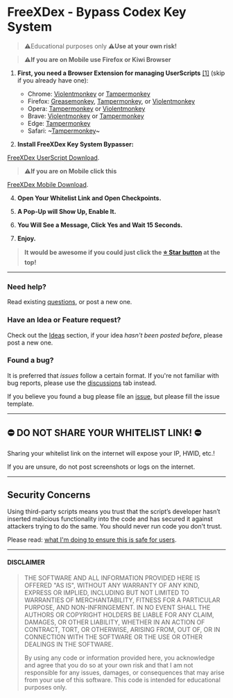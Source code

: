 # FreeXDex - Bypass Codex Key System

> ⚠️Educational purposes only
> ⚠️**Use at your own risk!**

> ⚠️**If you are on Mobile use Firefox or Kiwi Browser**
1. **First, you need a Browser Extension for managing UserScripts** [[1]][userscrips_faq] (skip if you already have one):  
   * Chrome: [Violentmonkey][chrome_violentmonkey] or [Tampermonkey][chrome_tampermonkey]
   * Firefox: [Greasemonkey][firefox_greasemonkey], [Tampermonkey][firefox_tampermonkey], or [Violentmonkey][firefox_violentmonkey]  
   * Opera: [Tampermonkey][opera_tampermonkey] or [Violentmonkey][opera_violentmonkey]
   * Brave: [Violentmonkey][chrome_violentmonkey] or [Tampermonkey][chrome_tampermonkey]
   * Edge: [Tampermonkey][edge_tampermonkey]  
   * Safari: ~[Tampermonkey][safari_tampermonkey]~

2. **Install FreeXDex Key System Bypasser:**

<a target="_blank" href="https://www.tampermonkey.net/script_installation.php#url=https://github.com/falpearx/FreeXDex/raw/main/FreeXDex.user.js">FreeXDex UserScript Download</a>.
> ⚠️**If you are on Mobile click this**

<a target="_blank" href="https://github.com/falpearx/FreeXDex/raw/main/FreeXDex.user.js">FreeXDex Mobile Download</a>.

4. **Open Your Whitelist Link and Open Checkpoints.**

5. **A Pop-Up will Show Up, Enable It.**

6. **You Will See a Message, Click Yes and Wait 15 Seconds.**

7. **Enjoy.**

> **It would be awesome if you could just click the [⭐️ Star button](https://github.com/falpearx/FreeXDex) at the top!**

----

### Need help?
Read existing [questions][discussions], or post a new one.

### Have an Idea or Feature request?
Check out the [Ideas][ideas] section, if your idea _hasn't been posted before_, please post a new one.

### Found a bug?
It is preferred that _issues_ follow a certain format. If you're not familiar with bug reports, please use the [discussions][discussions] tab instead.

If you believe you found a bug please file an [issue][issues], but please fill the issue template.

----

## ⛔️ DO NOT SHARE YOUR WHITELIST LINK! ⛔️ ##
Sharing your whitelist link on the internet will expose your IP, HWID, etc.!

If you are unsure, do not post screenshots or logs on the internet.

----

## Security Concerns

Using third-party scripts means you trust that the script’s developer hasn’t inserted malicious functionality into the code and has secured it against attackers trying to do the same. You should never run code you don't trust.

Please read: [what I'm doing to ensure this is safe for users][security_policy].

----

#### DISCLAIMER

> THE SOFTWARE AND ALL INFORMATION PROVIDED HERE IS OFFERED "AS IS", WITHOUT ANY WARRANTY OF ANY KIND, EXPRESS OR IMPLIED, INCLUDING BUT NOT LIMITED TO WARRANTIES OF MERCHANTABILITY, FITNESS FOR A PARTICULAR PURPOSE, AND NON-INFRINGEMENT. IN NO EVENT SHALL THE AUTHORS OR COPYRIGHT HOLDERS BE LIABLE FOR ANY CLAIM, DAMAGES, OR OTHER LIABILITY, WHETHER IN AN ACTION OF CONTRACT, TORT, OR OTHERWISE, ARISING FROM, OUT OF, OR IN CONNECTION WITH THE SOFTWARE OR THE USE OR OTHER DEALINGS IN THE SOFTWARE.
>
> By using any code or information provided here, you acknowledge and agree that you do so at your own risk and that I am not responsible for any issues, damages, or consequences that may arise from your use of this software. This code is intended for educational purposes only.


<!-- links -->
  [userscrips_faq]: https://en.wikipedia.org/wiki/Userscript
  [greasyfork_icon]: https://user-images.githubusercontent.com/3372598/166113712-1bc3d654-1342-4f1e-9845-21c3b21524b1.png
  [openuserjs_icon]: https://user-images.githubusercontent.com/3372598/166113714-5a2ede39-8d66-43a8-b5da-8f1897cb3121.png
  [greasyfork_moderation]: https://greasyfork.org/en/moderator_actions

  [issues]: https://github.com/falpearx/FreeXDex/issues
  [issues_open]: https://github.com/falpearx/FreeXDex/issues
  [issues_closed]: https://github.com/falpearx/FreeXDex/issues
  [prs]: https://github.com/falpearx/FreeXDex/pulls
  [pr_open]: https://github.com/falpearx/FreeXDex/pulls
  [prs_closed]: https://github.com/falpearx/FreeXDex/pulls
  [forks]: https://github.com/falpearx/FreeXDex/network/members

  [wiki]: https://github.com/falpearx/FreeXDex/wiki
  [discussions]: https://github.com/falpearx/FreeXDex/discussions
  [ideas]: https://github.com/falpearx/FreeXDex/discussions/categories/2-ideas
  [questions]: https://github.com/falpearx/FreeXDex/discussions/categories/1-questions-answers
  [security_policy]: https://github.com/falpearx/FreeXDex/wiki/Security-Policy

<!-- Extensions -->
  [chrome_violentmonkey]: https://chrome.google.com/webstore/detail/violent-monkey/jinjaccalgkegednnccohejagnlnfdag
  [chrome_tampermonkey]: https://chrome.google.com/webstore/detail/tampermonkey/dhdgffkkebhmkfjojejmpbldmpobfkfo
  [firefox_greasemonkey]: https://addons.mozilla.org/firefox/addon/greasemonkey/
  [firefox_tampermonkey]: https://addons.mozilla.org/firefox/addon/tampermonkey/
  [firefox_violentmonkey]: https://addons.mozilla.org/firefox/addon/violentmonkey/
  [safari_tampermonkey]: https://github.com/victornpb/undiscord/issues/91#issuecomment-654514364
  [edge_tampermonkey]: https://microsoftedge.microsoft.com/addons/detail/tampermonkey/iikmkjmpaadaobahmlepeloendndfphd
  [opera_tampermonkey]: https://addons.opera.com/extensions/details/tampermonkey-beta/
  [opera_violentmonkey]: https://addons.opera.com/extensions/details/violent-monkey/
  
